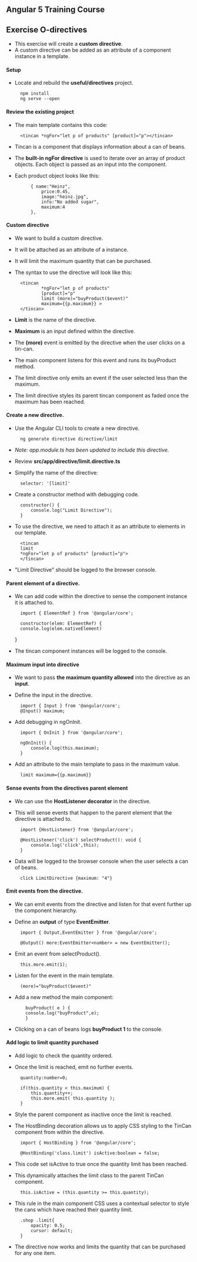 ## Angular 5 Training Course
## Exercise O-directives

- This exercise will create a **custom directive**.
- A custom directive can be added as an attribute of a component instance in a template.

#### Setup

- Locate and rebuild the **useful/directives** project.
	
		npm install 
		ng serve --open

#### Review the existing project

- The main template contains this code:

		<tincan *ngFor="let p of products" [product]="p"></tincan>
		
- Tincan is a component that displays information about a can of beans.
- The **built-in ngFor directive** is used to iterate over an array of product objects. Each object is passed as an input into the component.
- Each product object looks like this:

			{ name:"Heinz",
				price:0.45,
				image:"heinz.jpg",
				info:"No added sugar",
				maximum:4
			},
			
#### Custom directive

- We want to build a custom directive.
- It will be attached as an attribute of a <tincan> instance.
- It will limit the maximum quantity that can be purchased.
- The syntax to use the directive will look like this:

	    <tincan 
			    *ngFor="let p of products"
			    [product]="p"
			    limit (more)="buyProduct($event)"
			    maximum={{p.maximum}} >
	    </tincan>			
			
- **Limit** is the name of the directive.
- **Maximum** is an input defined within the directive.
- The **(more)** event is emitted by the directive when the user clicks on a tin-can.
- The main component listens for this event and runs its buyProduct method.
- The limit directive only emits an event if the user selected less than the maximum.
- The limit directive styles its parent tincan component as faded once the maximum has been reached.
	
#### Create a new directive.

- Use the Angular CLI tools to create a new directive.
			
		ng generate directive directive/limit
		
- *Note: app.module.ts has been updated to include this directive.*
		
- Review **src/app/directive/limit.directive.ts**
- Simplify the name of the directive:

		selector: '[limit]'
		
- Create a constructor method with debugging code.
		
		constructor() {
			console.log("Limit Directive");
		}
		
- To use the directive, we need to attach it as an attribute to elements in our template.
		
		<tincan
		limit
		*ngFor="let p of products" [product]="p">
		</tincan>
		
- "Limit Directive" should be logged to the browser console.

#### Parent element of a directive.

- We can add code within the directive to sense the component instance it is attached to.

		import { ElementRef } from '@angular/core';
		
		constructor(elem: ElementRef) {
        console.log(elem.nativeElement)
    }
    
- The tincan component instances will be logged to the console.
    
#### Maximum input into directive

- We want to pass **the maximum quantity allowed** into the directive as an **input**.   
- Define the input in the directive. 

		import { Input } from '@angular/core';
		@Input() maximum;
		
- Add debugging in ngOnInit.

		import { OnInit } from '@angular/core';
		
		ngOnInit() {
			console.log(this.maximum);
		}
		
- Add an attribute to the main template to pass in the maximum value.

		limit maximum={{p.maximum}}
		
#### Sense events from the directives parent element

- We can use the **HostListener decorator** in the directive.
- This will sense events that happen to the parent element that the directive is attached to.	
		
		import {HostListener} from '@angular/core';
		
		@HostListener('click') selectProduct(): void {
			console.log('click',this);
		}

- Data will be logged to the browser console when the user selects a can of beans.

		click LimitDirective {maximum: "4"}
		
#### Emit events from the directive.

- We can emit events from the directive and listen for that event further up the component hierarchy.
- Define an **output** of type **EventEmitter**.

		import { Output,EventEmitter } from '@angular/core';		
		
		@Output() more:EventEmitter<number> = new EventEmitter();
		
- Emit an event from selectProduct().

		this.more.emit(1);
		
- Listen for the event in the main template.

		(more)="buyProduct($event)"
		
- Add a new method the main component:

		  buyProduct( e ) {
	      console.log("buyProduct",e);
		  }

- Clicking on a can of beans logs **buyProduct 1** to the console.

#### Add logic to limit quantity purchased

- Add logic to check the quantity ordered.
- Once the limit is reached, emit no further events.

		quantity:number=0;
				
        if(this.quantity < this.maximum) {
            this.quantity++;
            this.more.emit( this.quantity );
        }
        
- Style the parent component as inactive once the limit is reached.
- The HostBinding decoration allows us to apply CSS styling to the TinCan component from within the directive.

		import { HostBinding } from '@angular/core';
		
		@HostBinding('class.limit') isActive:boolean = false;
		
- This code set isActive to true once the quantity limit has been reached.
- This dynamically attaches the limit class to the parent TinCan component.

		this.isActive = (this.quantity >= this.quantity);
		
- This rule in the main component CSS uses a contextual selector to style the cans which have reached their quantity limit.
		
		.shop .limit{
			opacity: 0.5;
			cursor: default;
		}
		
- The directive now works and limits the quantity that can be purchased for any one item.